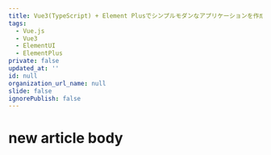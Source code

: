 ```yaml
---
title: Vue3(TypeScript) + Element Plusでシンプルモダンなアプリケーションを作成
tags:
  - Vue.js
  - Vue3
  - ElementUI
  - ElementPlus
private: false
updated_at: ''
id: null
organization_url_name: null
slide: false
ignorePublish: false
---
```

# new article body
